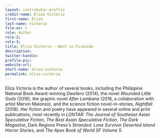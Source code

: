 ```yaml
---
layout: contributor-profile
credit-name: Eliza Victoria
first-name: Eliza
last-name: Victoria
file-as: v
role: Author
role-2:
role-3:
title: Eliza Victoria — Work in Fireside
description:
twitter-handle:
profile-pic:
website-url:
short-name: eliza-victoria
permalink: eliza-victoria
---
```

Eliza Victoria is the author of several books, including the Philippine National Book Award-winning _Dwellers_ (2014), the novel _Wounded Little Gods_ (2016), the graphic novel _After Lambana_ (2016, a collaboration with artist Mervin Malonzo), and the science fiction novel-in-stories, _Nightfall_ (2018). Her fiction and poetry have appeared in several online and print publications, most recently in _LONTAR: The Journal of Southeast Asian Speculative Fiction_, _The Best Asian Speculative Fiction_, _The Dark Magazine_, Dark Regions Press's _Stranded: Lone Survivor Deserted Island Horror Stories_, and _The Apex Book of World SF Volume 5_.
